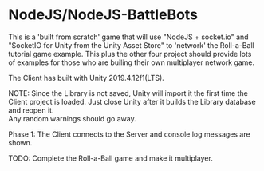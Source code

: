 # NodeJS/NodeJS-BattleBots
  
This is a 'built from scratch' game that will use "NodeJS + socket.io" and "SocketIO for Unity from the Unity Asset Store" to 'network' the Roll-a-Ball tutorial game example. This plus the other four project should provide lots of examples for those who are builing their own multiplayer network game.   

The Client has built with Unity 2019.4.12f1(LTS).  

NOTE: Since the Library is not saved, Unity will import it the first time the Client 
project is loaded. Just close Unity after it builds the Library database and reopen it.  
Any random warnings should go away.   
   
Phase 1: The Client connects to the Server and console log messages are shown.   

TODO: Complete the Roll-a-Ball game and make it multiplayer.   
